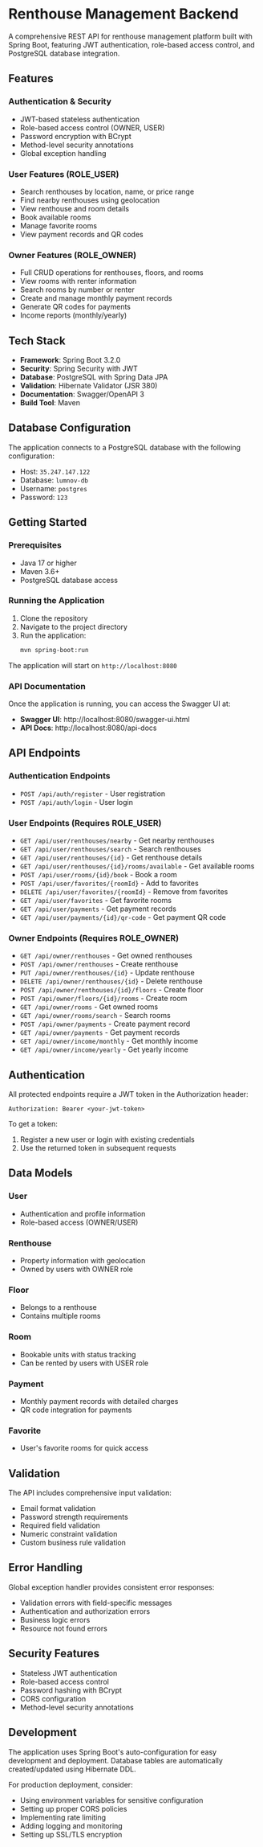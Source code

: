# Renthouse Management Backend

A comprehensive REST API for renthouse management platform built with Spring Boot, featuring JWT authentication, role-based access control, and PostgreSQL database integration.

## Features

### Authentication & Security
- JWT-based stateless authentication
- Role-based access control (OWNER, USER)
- Password encryption with BCrypt
- Method-level security annotations
- Global exception handling

### User Features (ROLE_USER)
- Search renthouses by location, name, or price range
- Find nearby renthouses using geolocation
- View renthouse and room details
- Book available rooms
- Manage favorite rooms
- View payment records and QR codes

### Owner Features (ROLE_OWNER)
- Full CRUD operations for renthouses, floors, and rooms
- View rooms with renter information
- Search rooms by number or renter
- Create and manage monthly payment records
- Generate QR codes for payments
- Income reports (monthly/yearly)

## Tech Stack

- **Framework**: Spring Boot 3.2.0
- **Security**: Spring Security with JWT
- **Database**: PostgreSQL with Spring Data JPA
- **Validation**: Hibernate Validator (JSR 380)
- **Documentation**: Swagger/OpenAPI 3
- **Build Tool**: Maven

## Database Configuration

The application connects to a PostgreSQL database with the following configuration:
- Host: `35.247.147.122`
- Database: `lumnov-db`
- Username: `postgres`
- Password: `123`

## Getting Started

### Prerequisites
- Java 17 or higher
- Maven 3.6+
- PostgreSQL database access

### Running the Application

1. Clone the repository
2. Navigate to the project directory
3. Run the application:
   ```bash
   mvn spring-boot:run
   ```

The application will start on `http://localhost:8080`

### API Documentation

Once the application is running, you can access the Swagger UI at:
- **Swagger UI**: http://localhost:8080/swagger-ui.html
- **API Docs**: http://localhost:8080/api-docs

## API Endpoints

### Authentication Endpoints
- `POST /api/auth/register` - User registration
- `POST /api/auth/login` - User login

### User Endpoints (Requires ROLE_USER)
- `GET /api/user/renthouses/nearby` - Get nearby renthouses
- `GET /api/user/renthouses/search` - Search renthouses
- `GET /api/user/renthouses/{id}` - Get renthouse details
- `GET /api/user/renthouses/{id}/rooms/available` - Get available rooms
- `POST /api/user/rooms/{id}/book` - Book a room
- `POST /api/user/favorites/{roomId}` - Add to favorites
- `DELETE /api/user/favorites/{roomId}` - Remove from favorites
- `GET /api/user/favorites` - Get favorite rooms
- `GET /api/user/payments` - Get payment records
- `GET /api/user/payments/{id}/qr-code` - Get payment QR code

### Owner Endpoints (Requires ROLE_OWNER)
- `GET /api/owner/renthouses` - Get owned renthouses
- `POST /api/owner/renthouses` - Create renthouse
- `PUT /api/owner/renthouses/{id}` - Update renthouse
- `DELETE /api/owner/renthouses/{id}` - Delete renthouse
- `POST /api/owner/renthouses/{id}/floors` - Create floor
- `POST /api/owner/floors/{id}/rooms` - Create room
- `GET /api/owner/rooms` - Get owned rooms
- `GET /api/owner/rooms/search` - Search rooms
- `POST /api/owner/payments` - Create payment record
- `GET /api/owner/payments` - Get payment records
- `GET /api/owner/income/monthly` - Get monthly income
- `GET /api/owner/income/yearly` - Get yearly income

## Authentication

All protected endpoints require a JWT token in the Authorization header:
```
Authorization: Bearer <your-jwt-token>
```

To get a token:
1. Register a new user or login with existing credentials
2. Use the returned token in subsequent requests

## Data Models

### User
- Authentication and profile information
- Role-based access (OWNER/USER)

### Renthouse
- Property information with geolocation
- Owned by users with OWNER role

### Floor
- Belongs to a renthouse
- Contains multiple rooms

### Room
- Bookable units with status tracking
- Can be rented by users with USER role

### Payment
- Monthly payment records with detailed charges
- QR code integration for payments

### Favorite
- User's favorite rooms for quick access

## Validation

The API includes comprehensive input validation:
- Email format validation
- Password strength requirements
- Required field validation
- Numeric constraint validation
- Custom business rule validation

## Error Handling

Global exception handler provides consistent error responses:
- Validation errors with field-specific messages
- Authentication and authorization errors
- Business logic errors
- Resource not found errors

## Security Features

- Stateless JWT authentication
- Role-based access control
- Password hashing with BCrypt
- CORS configuration
- Method-level security annotations

## Development

The application uses Spring Boot's auto-configuration for easy development and deployment. Database tables are automatically created/updated using Hibernate DDL.

For production deployment, consider:
- Using environment variables for sensitive configuration
- Setting up proper CORS policies
- Implementing rate limiting
- Adding logging and monitoring
- Setting up SSL/TLS encryption